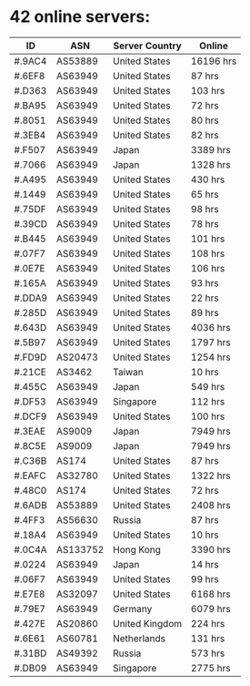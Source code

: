 # 42 online servers:

| ID | ASN | Server Country | Online |
| ------ | ------ | ------ | ------ |
| #.9AC4 | AS53889 | United States | 16196 hrs |
| #.6EF8 | AS63949 | United States | 87 hrs |
| #.D363 | AS63949 | United States | 103 hrs |
| #.BA95 | AS63949 | United States | 72 hrs |
| #.8051 | AS63949 | United States | 80 hrs |
| #.3EB4 | AS63949 | United States | 82 hrs |
| #.F507 | AS63949 | Japan | 3389 hrs |
| #.7066 | AS63949 | Japan | 1328 hrs |
| #.A495 | AS63949 | United States | 430 hrs |
| #.1449 | AS63949 | United States | 65 hrs |
| #.75DF | AS63949 | United States | 98 hrs |
| #.39CD | AS63949 | United States | 78 hrs |
| #.B445 | AS63949 | United States | 101 hrs |
| #.07F7 | AS63949 | United States | 108 hrs |
| #.0E7E | AS63949 | United States | 106 hrs |
| #.165A | AS63949 | United States | 93 hrs |
| #.DDA9 | AS63949 | United States | 22 hrs |
| #.285D | AS63949 | United States | 89 hrs |
| #.643D | AS63949 | United States | 4036 hrs |
| #.5B97 | AS63949 | United States | 1797 hrs |
| #.FD9D | AS20473 | United States | 1254 hrs |
| #.21CE | AS3462 | Taiwan | 10 hrs |
| #.455C | AS63949 | Japan | 549 hrs |
| #.DF53 | AS63949 | Singapore | 112 hrs |
| #.DCF9 | AS63949 | United States | 100 hrs |
| #.3EAE | AS9009 | Japan | 7949 hrs |
| #.8C5E | AS9009 | Japan | 7949 hrs |
| #.C36B | AS174 | United States | 87 hrs |
| #.EAFC | AS32780 | United States | 1322 hrs |
| #.48C0 | AS174 | United States | 72 hrs |
| #.6ADB | AS53889 | United States | 2408 hrs |
| #.4FF3 | AS56630 | Russia | 87 hrs |
| #.18A4 | AS63949 | United States | 10 hrs |
| #.0C4A | AS133752 | Hong Kong | 3390 hrs |
| #.0224 | AS63949 | Japan | 14 hrs |
| #.06F7 | AS63949 | United States | 99 hrs |
| #.E7E8 | AS32097 | United States | 6168 hrs |
| #.79E7 | AS63949 | Germany | 6079 hrs |
| #.427E | AS20860 | United Kingdom | 224 hrs |
| #.6E61 | AS60781 | Netherlands | 131 hrs |
| #.31BD | AS49392 | Russia | 573 hrs |
| #.DB09 | AS63949 | Singapore | 2775 hrs |

